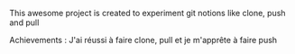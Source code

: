 
This awesome project is created to experiment git notions like clone, push and pull

Achievements : 
J'ai réussi à faire clone, pull et je m'apprête à faire push